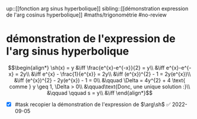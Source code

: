 up::[[fonction arg sinus hyperbolique]]
sibling::[[démonstration expression de l'arg cosinus hyperbolique]]
#maths/trigonométrie #no-review 
# démonstration de l'expression de l'arg sinus hyperbolique

$$\begin{align*}
\sh(x) = y &\iff \frac{e^{x}-e^{-x}}{2} = y\\
&\iff e^{x}-e^{-x} = 2y\\
&\iff e^{x} - \frac{1}{e^{x}} = 2y\\
&\iff (e^{x})^{2} - 1 = 2y(e^{x})\\
&\iff (e^{x})^{2} - 2y(e^{x}) - 1 = 0\\
&\qquad \Delta = 4y^{2} + 4 \text{ comme } y \geq 1, \Delta > 0\\
&\qquad\text{Donc, une unique solution :}\\
&\qquad \qquad s = y\\
&\iff 
\end{align*}$$

- [x] #task recopier la démonstration de l'expression de $\arg\sh$ ✅ 2022-09-05


